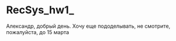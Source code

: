 # RecSys_hw1_


Александр, добрый день.
Хочу еще пододелывать, не смотрите, пожалуйста, до 15 марта
